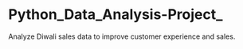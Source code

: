 # Python_Data_Analysis-Project_
Analyze Diwali sales data to improve customer experience and sales.
